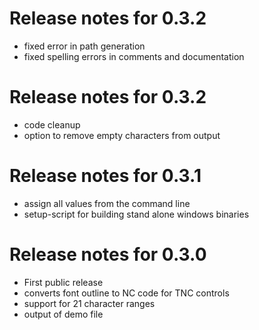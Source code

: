 # Release notes for 0.3.2

  - fixed error in path generation
  - fixed spelling errors in comments and documentation

# Release notes for 0.3.2

  - code cleanup
  - option to remove empty characters from output

# Release notes for 0.3.1

  - assign all values from the command line
  - setup-script for building stand alone windows binaries

# Release notes for 0.3.0

  - First public release
  - converts font outline to NC code for TNC controls
  - support for 21 character ranges
  - output of demo file
